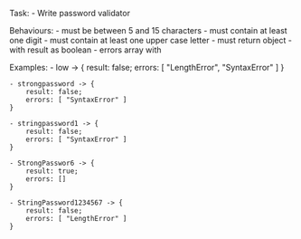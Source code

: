 Task:
    - Write password validator

Behaviours:
    - must be between 5 and 15 characters
    - must contain at least one digit
    - must contain at least one upper case letter
    - must return object
        - with result as boolean
        - errors array with 

Examples:
    - low -> {
        result: false;
        errors: [ "LengthError", "SyntaxError" ]
    }

    - strongpassword -> {
        result: false;
        errors: [ "SyntaxError" ]
    }

    - stringpassword1 -> {
        result: false;
        errors: [ "SyntaxError" ]
    }

    - StrongPasswor6 -> {
        result: true;
        errors: []
    }

    - StringPassword1234567 -> {
        result: false;
        errors: [ "LengthError" ]
    }